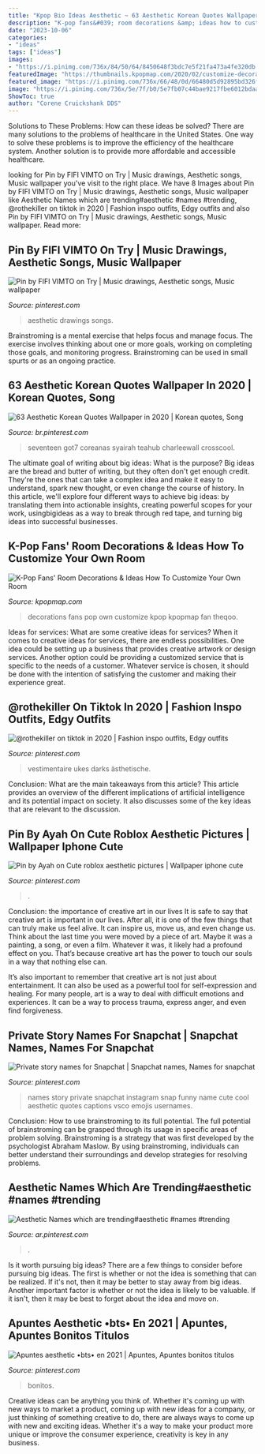 ```yaml
---
title: "Kpop Bio Ideas Aesthetic ~ 63 Aesthetic Korean Quotes Wallpaper In 2020"
description: "K-pop fans&#039; room decorations &amp; ideas how to customize your own room"
date: "2023-10-06"
categories:
- "ideas"
tags: ["ideas"]
images:
- "https://i.pinimg.com/736x/84/50/64/8450648f3bdc7e5f21fa473a4fe320db.jpg"
featuredImage: "https://thumbnails.kpopmap.com/2020/02/customize-decorations-kpop-goods-room-fan-12-780.jpg"
featured_image: "https://i.pinimg.com/736x/66/48/0d/66480d5d92895bd326fc856360d185da.jpg"
image: "https://i.pinimg.com/736x/5e/7f/b0/5e7fb07c44bae9217fbe6012bdaa2e44.jpg"
ShowToc: true
author: "Corene Cruickshank DDS"
---
```



Solutions to These Problems: How can these ideas be solved?
There are many solutions to the problems of healthcare in the United States. One way to solve these problems is to improve the efficiency of the healthcare system. Another solution is to provide more affordable and accessible healthcare.

	

		
looking for Pin by FIFI VIMTO on Try | Music drawings, Aesthetic songs, Music wallpaper you've visit to the right place. We have 8 Images about Pin by FIFI VIMTO on Try | Music drawings, Aesthetic songs, Music wallpaper like Aesthetic Names which are trending#aesthetic #names #trending, @rothekiller on tiktok in 2020 | Fashion inspo outfits, Edgy outfits and also Pin by FIFI VIMTO on Try | Music drawings, Aesthetic songs, Music wallpaper. Read more:
		
    
## Pin By FIFI VIMTO On Try | Music Drawings, Aesthetic Songs, Music Wallpaper

<img loading=lazy src="https://i.pinimg.com/736x/84/50/64/8450648f3bdc7e5f21fa473a4fe320db.jpg" onerror="this.onerror=null;this.src='https://tse1.mm.bing.net/th?id=OIP._m4YUVcnJ5crDvUZ3Ig-FgHaJ3&amp;pid=15.1';" alt="Pin by FIFI VIMTO on Try | Music drawings, Aesthetic songs, Music wallpaper">

_Source: pinterest.com_

>aesthetic drawings songs. 

	

Brainstroming is a mental exercise that helps focus and manage focus. The exercise involves thinking about one or more goals, working on completing those goals, and monitoring progress. Brainstroming can be used in small spurts or as an ongoing practice.

    
## 63 Aesthetic Korean Quotes Wallpaper In 2020 | Korean Quotes, Song

<img loading=lazy src="https://i.pinimg.com/736x/ee/ca/eb/eecaeb06cb77141312f95995261cf76c.jpg" onerror="this.onerror=null;this.src='https://tse3.mm.bing.net/th?id=OIP.Hupcf3audrgBpTtXHpm10wHaNL&amp;pid=15.1';" alt="63 Aesthetic Korean Quotes Wallpaper in 2020 | Korean quotes, Song">

_Source: br.pinterest.com_

>seventeen got7 coreanas syairah teahub charleewall crosscool. 

	

The ultimate goal of writing about big ideas: What is the purpose?
Big ideas are the bread and butter of writing, but they often don't get enough credit. They're the ones that can take a complex idea and make it easy to understand, spark new thought, or even change the course of history. In this article, we'll explore four different ways to achieve big ideas: by translating them into actionable insights, creating powerful scopes for your work, usingbigideas as a way to break through red tape, and turning big ideas into successful businesses.

    
## K-Pop Fans&#039; Room Decorations &amp; Ideas How To Customize Your Own Room

<img loading=lazy src="https://thumbnails.kpopmap.com/2020/02/customize-decorations-kpop-goods-room-fan-12-780.jpg" onerror="this.onerror=null;this.src='https://tse1.mm.bing.net/th?id=OIP.KLTpjM8FSriiqByl4oh0GQHaJ4&amp;pid=15.1';" alt="K-Pop Fans&#039; Room Decorations &amp; Ideas How To Customize Your Own Room">

_Source: kpopmap.com_

>decorations fans pop own customize kpop kpopmap fan theqoo. 

	

Ideas for services: What are some creative ideas for services?
When it comes to creative ideas for services, there are endless possibilities. One idea could be setting up a business that provides creative artwork or design services. Another option could be providing a customized service that is specific to the needs of a customer. Whatever service is chosen, it should be done with the intention of satisfying the customer and making their experience great.

    
## @rothekiller On Tiktok In 2020 | Fashion Inspo Outfits, Edgy Outfits

<img loading=lazy src="https://i.pinimg.com/736x/c7/6f/05/c76f05acd8933ba0b5e12fad6c75badc.jpg" onerror="this.onerror=null;this.src='https://tse2.mm.bing.net/th?id=OIP.DVbQ4T44rqFEL_UvQvUiswHaKp&amp;pid=15.1';" alt="@rothekiller on tiktok in 2020 | Fashion inspo outfits, Edgy outfits">

_Source: pinterest.com_

>vestimentaire ukes darks ästhetische. 

	

Conclusion: What are the main takeaways from this article?
This article provides an overview of the different implications of artificial intelligence and its potential impact on society. It also discusses some of the key ideas that are relevant to the discussion.

    
## Pin By Ayah On Cute Roblox Aesthetic Pictures | Wallpaper Iphone Cute

<img loading=lazy src="https://i.pinimg.com/736x/60/27/69/602769a98516863542d9b10dabfc2b9a.jpg" onerror="this.onerror=null;this.src='https://tse1.mm.bing.net/th?id=OIP.SqzVhPCPZJM5Lsc99q-iFgHaNJ&amp;pid=15.1';" alt="Pin by Ayah on Cute roblox aesthetic pictures | Wallpaper iphone cute">

_Source: pinterest.com_

>. 

	

Conclusion: the importance of creative art in our lives
It is safe to say that creative art is important in our lives. After all, it is one of the few things that can truly make us feel alive. It can inspire us, move us, and even change us.
Think about the last time you were moved by a piece of art. Maybe it was a painting, a song, or even a film. Whatever it was, it likely had a profound effect on you. That’s because creative art has the power to touch our souls in a way that nothing else can.

It’s also important to remember that creative art is not just about entertainment. It can also be used as a powerful tool for self-expression and healing. For many people, art is a way to deal with difficult emotions and experiences. It can be a way to process trauma, express anger, and even find forgiveness.

    
## Private Story Names For Snapchat | Snapchat Names, Names For Snapchat

<img loading=lazy src="https://i.pinimg.com/736x/db/89/11/db8911c6c9b78b9627becd03d526bfd2.jpg" onerror="this.onerror=null;this.src='https://tse1.mm.bing.net/th?id=OIP.rDld8X0Hdc8gp2HUbP6YZAHaMx&amp;pid=15.1';" alt="Private story names for Snapchat | Snapchat names, Names for snapchat">

_Source: pinterest.com_

>names story private snapchat instagram snap funny name cute cool aesthetic quotes captions vsco emojis usernames. 

	

Conclusion: How to use brainstroming to its full potential.
The full potential of brainstroming can be grasped through its usage in specific areas of problem solving. Brainstroming is a strategy that was first developed by the psychologist Abraham Maslow. By using brainstroming, individuals can better understand their surroundings and develop strategies for resolving problems.

    
## Aesthetic Names Which Are Trending#aesthetic #names #trending

<img loading=lazy src="https://i.pinimg.com/736x/5e/7f/b0/5e7fb07c44bae9217fbe6012bdaa2e44.jpg" onerror="this.onerror=null;this.src='https://tse2.mm.bing.net/th?id=OIP.ZAFt4-1WmpBsn_WzyK0KOwHaLH&amp;pid=15.1';" alt="Aesthetic Names which are trending#aesthetic #names #trending">

_Source: ar.pinterest.com_

>. 

	

Is it worth pursuing big ideas?
There are a few things to consider before pursuing big ideas. The first is whether or not the idea is something that can be realized. If it's not, then it may be better to stay away from big ideas. Another important factor is whether or not the idea is likely to be valuable. If it isn't, then it may be best to forget about the idea and move on.

    
## Apuntes Aesthetic •bts• En 2021 | Apuntes, Apuntes Bonitos Titulos

<img loading=lazy src="https://i.pinimg.com/736x/66/48/0d/66480d5d92895bd326fc856360d185da.jpg" onerror="this.onerror=null;this.src='https://tse1.mm.bing.net/th?id=OIP.sNUcSssSfgib5dCb4D0aDwHaHW&amp;pid=15.1';" alt="Apuntes aesthetic •bts• en 2021 | Apuntes, Apuntes bonitos titulos">

_Source: pinterest.com_

>bonitos. 

	

Creative ideas can be anything you think of. Whether it's coming up with new ways to market a product, coming up with new ideas for a company, or just thinking of something creative to do, there are always ways to come up with new and exciting ideas. Whether it's a way to make your product more unique or improve the consumer experience, creativity is key in any business.

